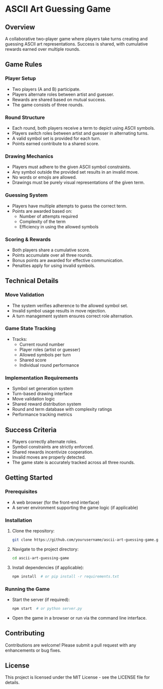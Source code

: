 # ASCII Art Guessing Game

## Overview
A collaborative two-player game where players take turns creating and guessing ASCII art representations. Success is shared, with cumulative rewards earned over multiple rounds.

## Game Rules

### Player Setup
- Two players (A and B) participate.
- Players alternate roles between artist and guesser.
- Rewards are shared based on mutual success.
- The game consists of three rounds.

### Round Structure
- Each round, both players receive a term to depict using ASCII symbols.
- Players switch roles between artist and guesser in alternating turns.
- A valid symbol set is provided for each turn.
- Points earned contribute to a shared score.

### Drawing Mechanics
- Players must adhere to the given ASCII symbol constraints.
- Any symbol outside the provided set results in an invalid move.
- No words or emojis are allowed.
- Drawings must be purely visual representations of the given term.

### Guessing System
- Players have multiple attempts to guess the correct term.
- Points are awarded based on:
  - Number of attempts required
  - Complexity of the term
  - Efficiency in using the allowed symbols

### Scoring & Rewards
- Both players share a cumulative score.
- Points accumulate over all three rounds.
- Bonus points are awarded for effective communication.
- Penalties apply for using invalid symbols.

## Technical Details

### Move Validation
- The system verifies adherence to the allowed symbol set.
- Invalid symbol usage results in move rejection.
- A turn management system ensures correct role alternation.

### Game State Tracking
- Tracks:
  - Current round number
  - Player roles (artist or guesser)
  - Allowed symbols per turn
  - Shared score
  - Individual round performance

### Implementation Requirements
- Symbol set generation system
- Turn-based drawing interface
- Move validation logic
- Shared reward distribution system
- Round and term database with complexity ratings
- Performance tracking metrics

## Success Criteria
- Players correctly alternate roles.
- Symbol constraints are strictly enforced.
- Shared rewards incentivize cooperation.
- Invalid moves are properly detected.
- The game state is accurately tracked across all three rounds.

## Getting Started

### Prerequisites
- A web browser (for the front-end interface)
- A server environment supporting the game logic (if applicable)

### Installation
1. Clone the repository:
   ```sh
   git clone https://github.com/yourusername/ascii-art-guessing-game.git
   ```
2. Navigate to the project directory:
   ```sh
   cd ascii-art-guessing-game
   ```
3. Install dependencies (if applicable):
   ```sh
   npm install  # or pip install -r requirements.txt
   ```

### Running the Game
- Start the server (if required):
  ```sh
  npm start  # or python server.py
  ```
- Open the game in a browser or run via the command line interface.

## Contributing
Contributions are welcome! Please submit a pull request with any enhancements or bug fixes.

## License
This project is licensed under the MIT License - see the LICENSE file for details.

